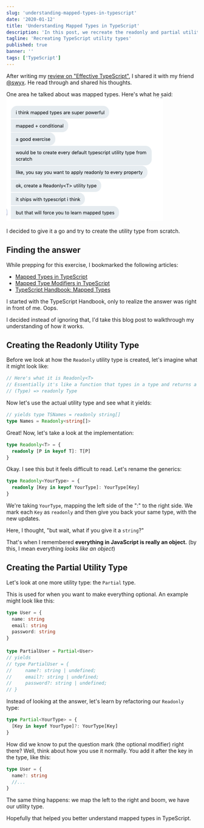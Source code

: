 ```yaml
---
slug: 'understanding-mapped-types-in-typescript'
date: '2020-01-12'
title: 'Understanding Mapped Types in TypeScript'
description: 'In this post, we recreate the readonly and partial utility types to understand mapped types.'
tagline: 'Recreating TypeScript utility types'
published: true
banner: ''
tags: ['TypeScript']
---
```


After writing my [review on "Effective TypeScript"](book-review-effective-typescript), I shared it with my friend [@swyx](https://twitter.com/swyx). He read through and shared his thoughts.

One area he talked about was mapped types. Here's what he said:
![Screenshot of Twitter DM between me and swyx.](./swyx-message.png)

I decided to give it a go and try to create the utility type from scratch.

## Finding the answer

While prepping for this exercise, I bookmarked the following articles:

- [Mapped Types in TypeScript](https://mariusschulz.com/blog/mapped-types-in-typescript)
- [Mapped Type Modifiers in TypeScript](https://mariusschulz.com/blog/mapped-type-modifiers-in-typescript)
- [TypeScript Handbook: Mapped Types](https://www.typescriptlang.org/docs/handbook/advanced-types.html#mapped-types)

I started with the TypeScript Handbook, only to realize the answer was right in front of me. Oops.

I decided instead of ignoring that, I'd take this blog post to walkthrough my understanding of how it works.

## Creating the Readonly Utility Type

Before we look at how the `Readonly` utility type is created, let's imagine what it might look like:

```javascript
// Here's what it is Readonly<T>
// Essentially it's like a function that types in a type and returns a modified type
// (Type) => readonly Type
```

Now let's use the actual utility type and see what it yields:

```typescript
// yields type TSNames = readonly string[]
type Names = Readonly<string[]>
```

Great! Now, let's take a look at the implementation:

```typescript
type Readonly<T> = {
  readonly [P in keyof T]: T[P]
}
```

Okay. I see this but it feels difficult to read. Let's rename the generics:

```typescript
type Readonly<YourType> = {
  readonly [Key in keyof YourType]: YourType[Key]
}
```

We're taking `YourType`, mapping the left side of the ":" to the right side. We mark each `Key` as `readonly` and then give you back your same type, with the new updates.

Here, I thought, "but wait, what if you give it a `string`?"

That's when I remembered **everything in JavaScript is really an object.** (by this, I mean everything _looks like an object_)

## Creating the Partial Utility Type

Let's look at one more utility type: the `Partial` type.

This is used for when you want to make everything optional. An example might look like this:

```typescript
type User = {
  name: string
  email: string
  password: string
}

type PartialUser = Partial<User>
// yields
// type PartialUser = {
//     name?: string | undefined;
//     email?: string | undefined;
//     password?: string | undefined;
// }
```

Instead of looking at the answer, let's learn by refactoring our `Readonly` type:

```typescript
type Partial<YourType> = {
  [Key in keyof YourType]?: YourType[Key]
}
```

How did we know to put the question mark (the optional modifier) right there? Well, think about how you use it normally. You add it after the key in the type, like this:

```typescript
type User = {
  name?: string
  //...
}
```

The same thing happens: we map the left to the right and boom, we have our utility type.

Hopefully that helped you better understand mapped types in TypeScript.
